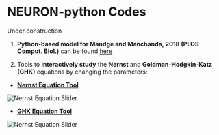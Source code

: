 # NEURON-python Codes
Under construction

1. **Python-based model for Mandge and Manchanda, 2018 (PLOS Comput. Biol.)** can be found [here](https://github.com/darshanmandge/DRGsomamodel/tree/master/pythonmodel)



2. Tools to **interactively study** the **Nernst** and **Goldman-Hodgkin-Katz (GHK)** equations by changing the parameters:

* [**Nernst Equation Tool**](https://github.com/darshanmandge/python/blob/master/nernst_eqn_slider.py)

![Nernst Equation Slider](https://github.com/darshanmandge/python/blob/master/nernst.PNG)





* [**GHK Equation Tool**](https://github.com/darshanmandge/python/blob/master/ghk_eqn_slider.py)

![Nernst Equation Slider](https://github.com/darshanmandge/python/blob/master/ghk.PNG)
